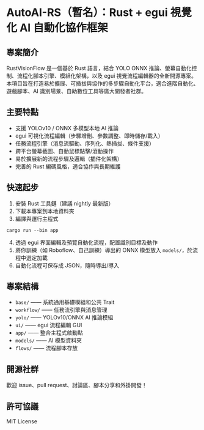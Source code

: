 # AutoAI-RS（暫名）：Rust + egui 視覺化 AI 自動化協作框架

## 專案簡介

RustVisionFlow 是一個基於 Rust 語言，結合 YOLO ONNX 推論、螢幕自動化控制、流程化腳本引擎、模組化架構，以及 egui 視覺流程編輯器的全新開源專案。  
本項目旨在打造易於擴展、可插拔與協作的多步驟自動化平台，適合進階自動化、遊戲腳本、AI 識別場景、自助數位工具等廣大開發者社群。

## 主要特點

- 支援 YOLOv10 / ONNX 多模型本地 AI 推論
- egui 可視化流程編輯（步驟增刪、參數調整、即時儲存/載入）
- 任務流程引擎（消息流驅動、序列化、熱插拔、條件支援）
- 跨平台螢幕截圖、自動鼠標點擊/滾動操作
- 易於擴展新的流程步驟及邏輯（插件化架構）
- 完善的 Rust 編碼風格，適合協作與長期維護

## 快速起步

1. 安裝 Rust 工具鏈（建議 nightly 最新版）
2. 下載本專案到本地資料夾
3. 編譯與運行主程式

```
cargo run --bin app
```

4. 透過 egui 界面編輯及預覽自動化流程，配置識別目標及動作
5. 將你訓練（如 Roboflow、自己訓練）導出的 ONNX 模型放入 `models/`，於流程中選定加載
6. 自動化流程可保存成 JSON，隨時導出/導入

## 專案結構

- `base/` —— 系統通用基礎模組和公共 Trait
- `workflow/` —— 任務流引擎與消息管理
- `yolo/` —— YOLOv10/ONNX AI 推論模組
- `ui/` —— egui 流程編輯 GUI
- `app/` —— 整合主程式啟動點
- `models/` —— AI 模型資料夾
- `flows/` —— 流程腳本存放

## 開源社群

歡迎 issue、pull request、討論區、腳本分享和外掛開發！

## 許可協議

MIT License